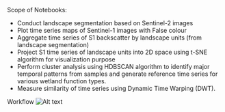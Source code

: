 Scope of Notebooks:

- Conduct landscape segmentation based on Sentinel-2 images
- Plot time series maps of Sentinel-1 images with False colour
- Aggregate time series of S1 backscatter by landscape units (from landscape segmentation)
- Project S1 time series of landscape units into 2D space using t-SNE algorithm for visualization purpose
- Perform cluster analysis using HDBSCAN algorithm to identify major temporal patterns from samples and generate reference time series for various wetland function types.
- Measure similarity of time series using Dynamic Time Warping (DWT).

Workflow
![Alt text](/asset/workflow.jpg "Workflow")
